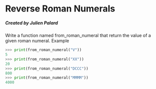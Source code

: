 

# Reverse Roman Numerals
##### Created by Julien Palard

Write a function named from_roman_numeral that return the value of a given roman numeral.
Example

```python
>>> print(from_roman_numeral("V"))
5
>>> print(from_roman_numeral("XX"))
20
>>> print(from_roman_numeral("DCCC"))
800
>>> print(from_roman_numeral("MMMM"))
4000
```
